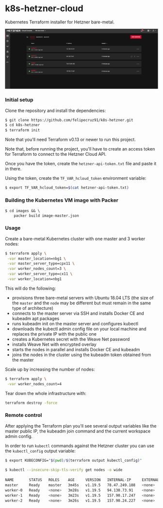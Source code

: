 # k8s-hetzner-cloud

Kubernetes Terraform installer for Hetzner bare-metal.

![k8s-cluster](docs/images/k8s-cluster.PNG)

### Initial setup

Clone the repository and install the dependencies:

```bash
$ git clone https://github.com/felipecruz91/k8s-hetzner.git
$ cd k8s-hetzner
$ terraform init
```

Note that you'll need Terraform v0.13 or newer to run this project.

Note that, before running the project, you'll have to create an access token for Terraform to connect to the Hetzner Cloud API.

Once you have the token, create the `hetzner-api-token.txt` file and paste it in there.

Using the token, create the `TF_VAR_hcloud_token` environment variable:

```bash
$ export TF_VAR_hcloud_token=$(cat hetzner-api-token.txt)
```

### Building the Kubernetes VM image with Packer

```cli
$ cd images && \
    packer build image-master.json
```

### Usage

Create a bare-metal Kubernetes cluster with one master and 3 worker nodes:

```bash
$ terraform apply \
 -var master_location=nbg1 \
 -var master_server_type=cpx11 \
 -var worker_nodes_count=3 \
 -var worker_server_type=cx11 \
 -var worker_location=nbg1
```

This will do the following:

- provisions three bare-metal servers with Ubuntu 18.04 LTS (the size of the `master` and the `node` may be different but must remain in the same type of architecture)
- connects to the master server via SSH and installs Docker CE and kubeadm apt packages
- runs kubeadm init on the master server and configures kubectl
- downloads the kubectl admin config file on your local machine and replaces the private IP with the public one
- creates a Kubernetes secret with the Weave Net password
- installs Weave Net with encrypted overlay
- starts the nodes in parallel and installs Docker CE and kubeadm
- joins the nodes in the cluster using the kubeadm token obtained from the master

Scale up by increasing the number of nodes:

```bash
$ terraform apply \
 -var worker_nodes_count=4
```

Tear down the whole infrastructure with:

```bash
terraform destroy -force
```

### Remote control

After applying the Terraform plan you'll see several output variables like the master public IP,
the kubeadm join command and the current workspace admin config.

In order to run `kubectl` commands against the Hetzner cluster you can use the `kubectl_config` output variable:

```bash
$ export KUBECONFIG="$(pwd)/$(terraform output kubectl_config)"
```

```bash
$ kubectl --insecure-skip-tls-verify get nodes -o wide

NAME       STATUS   ROLES    AGE     VERSION   INTERNAL-IP     EXTERNAL-IP   OS-IMAGE             KERNEL-VERSION       CONTAINER-RUNTIME
master     Ready    master   3m45s   v1.19.5   78.47.249.188   <none>        Ubuntu 18.04.5 LTS   4.15.0-124-generic   docker://19.3.6
worker-0   Ready    <none>   3m28s   v1.19.5   94.130.73.91    <none>        Ubuntu 18.04.5 LTS   4.15.0-124-generic   docker://19.3.6
worker-1   Ready    <none>   3m23s   v1.19.5   157.90.17.247   <none>        Ubuntu 18.04.5 LTS   4.15.0-124-generic   docker://19.3.6
worker-2   Ready    <none>   3m26s   v1.19.5   157.90.24.227   <none>        Ubuntu 18.04.5 LTS   4.15.0-124-generic   docker://19.3.6
```
